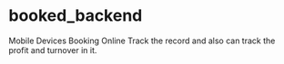 # booked_backend
Mobile Devices Booking Online Track the record and also can track the profit and turnover in it.
